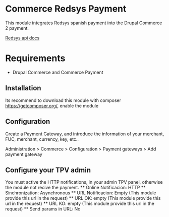 # Commerce Redsys Payment

This module integrates Redsys spanish payment into the Drupal Commerce 2 payment.

<a href="http://www.redsys.es/index.html#descargas">Redsys api docs</a>

# Requirements

- Drupal Commerce and Commerce Payment

## Installation

Its recommend to download this module with composer https://getcomposer.org/, enable the module

## Configuration

Create a Payment Gateway, and introduce the information of your merchant, FUC, merchant, currency, key, etc..

Administration > Commerce > Configuration > Payment gateways > Add payment gateway


## Configure your TPV admin

You must active the HTTP notifications, in your admin TPV panel, otherwise the module not recive the payment.
** Online Notificacion: HTTP
** Sinchronization: Asynchronous
** URL Notificacion: Empty (This module provide this url in the request)
** URL OK: empty (This module provide this url in the request)
** URL KO: empty (This module provide this url in the request)
** Send params in URL: No
